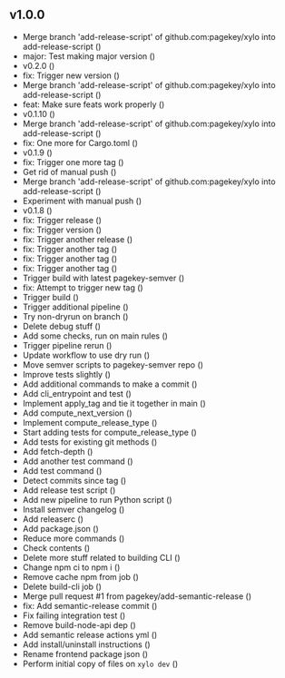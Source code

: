 ## v1.0.0

- Merge branch 'add-release-script' of github.com:pagekey/xylo into add-release-script ()
- major: Test making major version ()
- v0.2.0 ()
- fix: Trigger new version ()
- Merge branch 'add-release-script' of github.com:pagekey/xylo into add-release-script ()
- feat: Make sure feats work properly ()
- v0.1.10 ()
- Merge branch 'add-release-script' of github.com:pagekey/xylo into add-release-script ()
- fix: One more for Cargo.toml ()
- v0.1.9 ()
- fix: Trigger one more tag ()
- Get rid of manual push ()
- Merge branch 'add-release-script' of github.com:pagekey/xylo into add-release-script ()
- Experiment with manual push ()
- v0.1.8 ()
- fix: Trigger release ()
- fix: Trigger version ()
- fix: Trigger another release ()
- fix: Trigger another tag ()
- fix: Trigger another tag ()
- fix: Trigger another tag ()
- Trigger build with latest pagekey-semver ()
- fix: Attempt to trigger new tag ()
- Trigger build ()
- Trigger additional pipeline ()
- Try non-dryrun on branch ()
- Delete debug stuff ()
- Add some checks, run on main rules ()
- Trigger pipeline rerun ()
- Update workflow to use dry run ()
- Move semver scripts to pagekey-semver repo ()
- Improve tests slightly ()
- Add additional commands to make a commit ()
- Add cli_entrypoint and test ()
- Implement apply_tag and tie it together in main ()
- Add compute_next_version ()
- Implement compute_release_type ()
- Start adding tests for compute_release_type ()
- Add tests for existing git methods ()
- Add fetch-depth ()
- Add another test command ()
- Add test command ()
- Detect commits since tag ()
- Add release test script ()
- Add new pipeline to run Python script ()
- Install semver changelog ()
- Add releaserc ()
- Add package.json ()
- Reduce more commands ()
- Check contents ()
- Delete more stuff related to building CLI ()
- Change npm ci to npm i ()
- Remove cache npm from job ()
- Delete build-cli job ()
- Merge pull request #1 from pagekey/add-semantic-release ()
- fix: Add semantic-release commit ()
- Fix failing integration test ()
- Remove build-node-api dep ()
- Add semantic release actions yml ()
- Add install/uninstall instructions ()
- Rename frontend package json ()
- Perform initial copy of files on `xylo dev` ()


